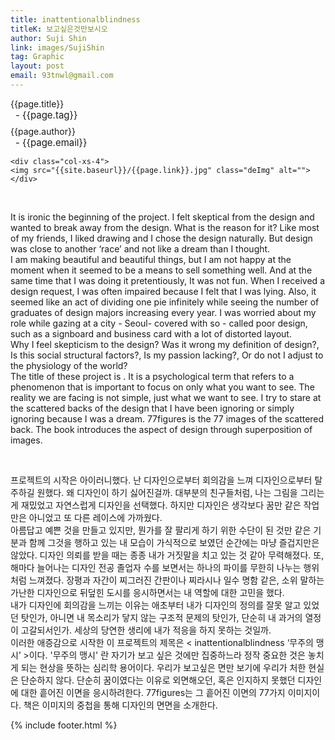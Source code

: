 ```yaml
---
title: inattentionalblindness
titleK: 보고싶은것만보시오
author: Suji Shin
link: images/SujiShin
tag: Graphic
layout: post
email: 93tnwl@gmail.com
---	
```


<div class="container">

<div class="deDep">
{{page.title}}<br>
<p style="font-size:15px; margin:0px; padding:0px 0px 0px 8px; margin:0px 0px 8px 0px;">- {{page.tag}}</p>
{{page.author}}<br>
<p style="font-size:15px; margin:0px; padding:0px 0px 0px 8px;">- {{page.email}}</p>
</div>


<div class="row" class="imgcolor">
	
	<div class="col-xs-4">
	<img src="{{site.baseurl}}/{{page.link}}.jpg" class="deImg" alt=""></div>
	
</div>
<br>

<div class="det lato">


It is ironic the beginning of the project. I felt skeptical from the design and wanted to break away from the design. What is the reason for it? Like most of my friends,  I liked drawing and I chose the design naturally. But design was close to another ‘race’ and not like a dream than I thought. 
<br>
I am making beautiful and beautiful things, but I am not happy at the moment when it seemed to be a means to sell something well. And at the same time that I was doing it pretentiously, It was not fun. When I received a design request, I was often impaired because I felt that I was lying. Also, it seemed like an act of dividing one pie infinitely while seeing the number of graduates of design majors increasing every year. I was worried about my role while gazing at a city - Seoul- covered with so - called poor design, such as a signboard and business card with a lot of distorted layout.
<br>
Why I feel skepticism to the design? 
Was it wrong my definition of design?,
Is this social structural factors?,
Is my passion lacking?,
Or do not I adjust to the physiology of the world?
<br>
The title of these project is <inattentionalblindness > . It is a psychological term that refers to a phenomenon that is important to focus on only what you want to see. The reality we are facing is not simple, just what we want to see. I try to stare at the scattered backs of the design that I have been ignoring or simply ignoring because I was a dream. 77figures is the 77 images of the scattered back. The book introduces the aspect of design through superposition of images.



</div>

<br>

<div class="noto">

프로젝트의 시작은 아이러니했다. 난 디자인으로부터 회의감을 느껴 디자인으로부터 탈주하길 원했다. 왜 디자인이 하기 싫어진걸까. 대부분의 친구들처럼, 나는 그림을 그리는게 재밌었고 자연스럽게 디자인을 선택했다. 하지만 디자인은 생각보다 꿈만 같은 작업만은 아니었고 또 다른 레이스에 가까웠다. 
<br>
아름답고 예쁜 것을 만들고 있지만, 뭔가를 잘 팔리게 하기 위한 수단이 된 것만 같은 기분과 함께 그것을 행하고 있는 내 모습이 가식적으로 보였던 순간에는 마냥 즐겁지만은 않았다. 디자인 의뢰를 받을 때는 종종 내가 거짓말을 치고 있는 것 같아 무력해졌다. 또, 해마다 늘어나는 디자인 전공 졸업자 수를 보면서는 하나의 파이를 무한히 나누는 행위처럼 느껴졌다. 장평과 자간이 찌그러진 간판이나 찌라시나 일수 명함 같은, 소위 말하는 가난한 디자인으로 뒤덮힌 도시를 응시하면서는 내 역할에 대한 고민을 했다.
<br>
내가 디자인에 회의감을 느끼는 이유는 애초부터 내가 디자인의 정의를 잘못 알고 있었던 탓인가, 
아니면 내 목소리가 닿지 않는 구조적 문제의 탓인가, 단순히 내 과거의 열정이 고갈되서인가. 
세상의 당연한 생리에 내가 적응을 하지 못하는 것일까. 
<br>
이러한 애증감으로 시작한 이 프로젝트의 제목은 < inattentionalblindness ‘무주의 맹시’ >이다.  '무주의 맹시' 란 자기가 보고 싶은 것에만 집중하느라 정작 중요한 것은 놓치게 되는 현상을 뜻하는 심리학 용어이다. 우리가 보고싶은 면만 보기에 우리가 처한 현실은 단순하지 않다. 단순히 꿈이였다는 이유로 외면해오던, 혹은 인지하지 못했던 디자인에 대한 흩어진 이면을 응시하려한다. 77figures는 그 흩어진 이면의 77가지 이미지이다. 책은 이미지의 중첩을 통해 디자인의 면면을 소개한다.


</div>


	

</div> 

{% include footer.html %}